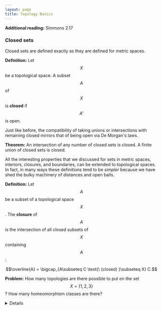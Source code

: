 ```yaml
---
layout: page
title: Topology Basics
---
```


**Additional reading:** Simmons 2.17

### Closed sets

Closed sets are defined exactly as they are defined for metric spaces.

**Definition:** Let $$X$$ be a topological space.  A subset $$A$$ of $$X$$ is **closed** if $$A'$$ is open.

Just like before, the compatibility of taking unions or intersections with remaining closed mirrors that of being open via De Morgan's laws.

**Theorem:** An intersection of any number of closed sets is closed.  A finite union of closed sets is closed.

All the interesting properties that we discussed for sets in metric spaces, interiors, closures, and boundaries, can be extended to topological spaces.
In fact, in many ways these definitions tend to be *simpler* because we have shed the bulky machinery of distances and open balls.

**Definition:** Let $$A$$ be a subset of a topological space $$X$$.  The **closure** of $$A$$ is the intersection of all closed subsets of $$X$$ containing $$A$$:

$$\overline{A} = \bigcap_{A\subseteq C \text{\ (closed) }\subseteq X} C.$$


**Problem:**
How many topologies are there possible to put on the set $$X = \{1,2,3\}$$?
How many homeomorphism classes are there?

<details
  <summary>Solution.</summary>
  There are $$29$$ different topologies, but only $$9$$ homeomorphism classes.  Can you find them all?
</details>



